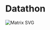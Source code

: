 # Datathon
![Matrix SVG](https://raw.githubusercontent.com/rodrigograca31/rodrigograca31/master/matrix.svg)
